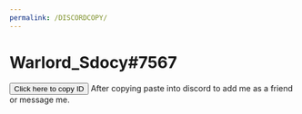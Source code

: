 ```yaml
---
permalink: /DISCORDCOPY/
---
```


# Warlord_Sdocy#7567
<button onclick="myFunction()">Click here to copy ID</button>
After copying paste into discord to add me as a friend or message me.

<script>
function myFunction() {
   /* Copy the text inside the text field */
  navigator.clipboard.writeText("Warlord_Sdocy#7567");

  /* Alert the copied text */
  alert("Copied the text: " + "Warlord_Sdocy#7567");
} 
</script>